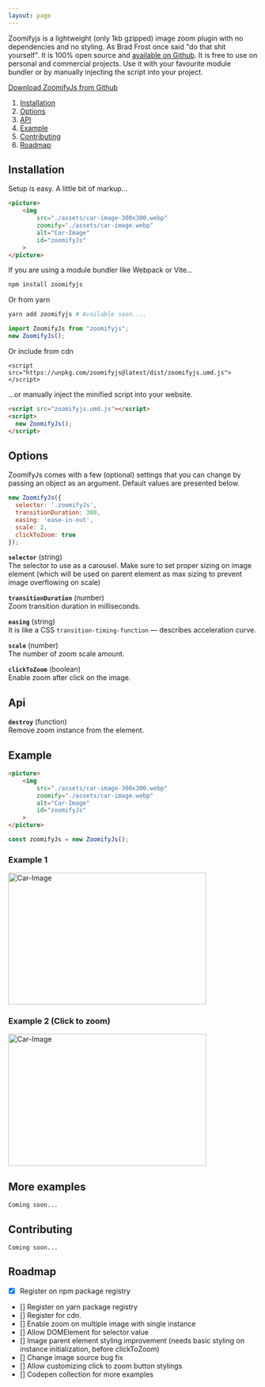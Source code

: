 ```yaml
---
layout: page
---
```


Zoomifyjs is a lightweight (only 1kb gzipped) image zoom plugin with no dependencies and no styling. As Brad Frost once said "do that shit yourself". It is 100% open source and [available on Github](https://github.com/mrazinshaikh/zoomifyjs). It is free to use on personal and commercial projects. Use it with your favourite module bundler or by manually injecting the script into your project.

<a href="https://github.com/mrazinshaikh/zoomifyjs/releases" class="btn">Download ZoomifyJs from Github</a>

1. [Installation](#installation)
2. [Options](#options)
3. [API](#api)
4. [Example](#example)
5. [Contributing](#contributing)
6. [Roadmap](#roadmap)

## Installation

Setup is easy. A little bit of markup...

```html
<picture>
    <img 
        src="./assets/car-image-300x300.webp"
        zoomify="./assets/car-image.webp"
        alt="Car-Image"
        id="zoomifyJs"
    >
</picture>
```

If you are using a module bundler like Webpack or Vite...

```bash
npm install zoomifyjs
```
Or from yarn
 
```bash
yarn add zoomifyjs # Available soon....
```

```js
import ZoomifyJs from "zoomifyjs";
new ZoomifyJs();
```

Or include from cdn
```
<script src="https://unpkg.com/zoomifyjs@latest/dist/zoomifyjs.umd.js"></script>
```

...or manually inject the minified script into your website.

```html
<script src="zoomifyjs.umd.js"></script>
<script>
  new ZoomifyJs();
</script>
```

## Options

ZoomifyJs comes with a few (optional) settings that you can change by passing an object as an argument. Default values are presented below.

```js
new ZoomifyJs({
  selector: '.zoomifyJs',
  transitionDuration: 300,
  easing: 'ease-in-out',
  scale: 2,
  clickToZoom: true
});
```

**`selector`** (string)  
The selector to use as a carousel. Make sure to set proper sizing on image element (which will be used on parent element as max sizing to prevent image overflowing on scale)

**`transitionDuration`** (number)  
Zoom transition duration in milliseconds.

**`easing`** (string)  
It is like a CSS `transition-timing-function` — describes acceleration curve.

**`scale`** (number)  
The number of zoom scale amount.

**`clickToZoom`** (boolean)  
Enable zoom after click on the image.

## Api

**`destroy`** (function)  
Remove zoom instance from the element.

## Example

```html
<picture>
    <img 
        src="./assets/car-image-300x300.webp"
        zoomify="./assets/car-image.webp"
        alt="Car-Image"
        id="zoomifyJs"
    >
</picture>
```

```js
const zoomifyJs = new ZoomifyJs();
```
### Example 1

<picture class="image-container">
    <img 
        src="./assets/car-image-300x300.webp"
        zoomify="./assets/car-image.webp"
        alt="Car-Image"
        class="zoomifyJs"
        width="400"
        height="266"
        loading="lazy"
    >
</picture>

<style>
  .zoomifyJs {
    width: 400px;
  }
</style>

<script>
  const zoomifyJs = new ZoomifyJs();
</script>

### Example 2 (Click to zoom)

<picture class="image-container">
    <img 
        src="./assets/car-image-300x300.webp"
        zoomify="./assets/car-image.webp"
        alt="Car-Image"
        class="zoomifyJs-click-to-zoom"
        width="400"
        height="266"
        loading="lazy"
    >
</picture>

<script>
  const zoomifyJs2 = new ZoomifyJs({selector: '.zoomifyJs-click-to-zoom', clickToZoom: true});
</script>

<style>
  .image-container:has(.zoomifyJs-click-to-zoom) {
    display: block;
    max-width: 400px;
  }
  .zoomifyJs-click-to-zoom{
    width: 400px;
  }
</style>

## More examples

```
Coming soon...
```

## Contributing

```
Coming soon...
```

## Roadmap

- [x] Register on npm package registry 
- [] Register on yarn package registry 
- [] Register for cdn.
- [] Enable zoom on multiple image with single instance  
- [] Allow DOMElement for selector value
- [] Image parent element styling improvement (needs basic styling on instance initialization, before clickToZoom)
- [] Change image source bug fix
- [] Allow customizing click to zoom button stylings
- [] Codepen collection for more examples